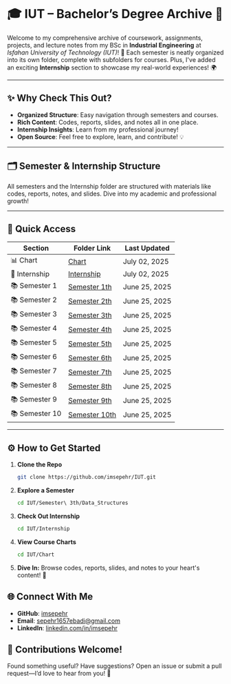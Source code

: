 # 🎓 IUT – Bachelor’s Degree Archive 🌟

Welcome to my comprehensive archive of coursework, assignments, projects, and lecture notes from my BSc in **Industrial Engineering** at *Isfahan University of Technology (IUT)*! 🚀 Each semester is neatly organized into its own folder, complete with subfolders for courses. Plus, I've added an exciting **Internship** section to showcase my real-world experiences! 🌍

---

## ✨ Why Check This Out?
- **Organized Structure**: Easy navigation through semesters and courses.
- **Rich Content**: Codes, reports, slides, and notes all in one place.
- **Internship Insights**: Learn from my professional journey!
- **Open Source**: Feel free to explore, learn, and contribute! 💡

---

## 🗂️ Semester & Internship Structure
All semesters and the Internship folder are structured with materials like codes, reports, notes, and slides. Dive into my academic and professional growth!

---

## 🔗 Quick Access
| **Section**      | **Folder Link**         | **Last Updated** |
|-------------------|--------------------------|------------------|
| 📊 Chart         | [Chart](Chart/)          | July 02, 2025    |
| 💼 Internship    | [Internship](Internship/) | July 02, 2025    |
| 📚 Semester 1    | [Semester 1th](Semester%201th/) | June 25, 2025 |
| 📚 Semester 2    | [Semester 2th](Semester%202th/) | June 25, 2025 |
| 📚 Semester 3    | [Semester 3th](Semester%203th/) | June 25, 2025 |
| 📚 Semester 4    | [Semester 4th](Semester%204th/) | June 25, 2025 |
| 📚 Semester 5    | [Semester 5th](Semester%205th/) | June 25, 2025 |
| 📚 Semester 6    | [Semester 6th](Semester%206th/) | June 25, 2025 |
| 📚 Semester 7    | [Semester 7th](Semester%207th/) | June 25, 2025 |
| 📚 Semester 8    | [Semester 8th](Semester%208th/) | June 25, 2025 |
| 📚 Semester 9    | [Semester 9th](Semester%209th/) | June 25, 2025 |
| 📚 Semester 10   | [Semester 10th](Semester%2010th/) | June 25, 2025 |
---

## ⚙️ How to Get Started
1. **Clone the Repo**  
   ```bash
   git clone https://github.com/imsepehr/IUT.git
2. **Explore a Semester**
   ```bash
   cd IUT/Semester\ 3th/Data_Structures
3. **Check Out Internship**
   ```bash
   cd IUT/Internship
4. **View Course Charts**
   ```bash
   cd IUT/Chart
5. **Dive In:** Browse codes, reports, slides, and notes to your heart's content! 🎉

## 🌐 Connect With Me
- **GitHub**: [imsepehr](https://github.com/imsepehr)
- **Email**: [sepehr1657ebadi@gmail.com](mailto:sepehr1657ebadi@gmail.com)
- **LinkedIn**: [linkedin.com/in/imsepehr](https://www.linkedin.com/in/sepehr1657/)

## 🎁 Contributions Welcome!
Found something useful? Have suggestions? Open an issue or submit a pull request—I’d love to hear from you! 🤝
